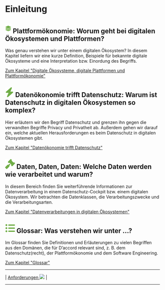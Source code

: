 # Einleitung

## **![](../assets/images/platform.svg) Plattformökonomie:** Worum geht bei digitalen Ökosystemen und Plattformen?

Was genau verstehen wir unter einem digitalen Ökosystem? In diesem Kapitel liefern wir eine kurze Definition, Beispiele für bekannte digitale Ökosysteme und eine Interpretation bzw. Einordung des Begriffs.

[Zum Kapitel "Digitale Ökosysteme, digitale Plattformen und Plattformökonomie"](<Digitale Plattformen und Plattformökonomie>)

## **![](../assets/images/bolt.svg) Datenökonomie trifft Datenschutz:** Warum ist Datenschutz in digitalen Ökosystemen so komplex?

Hier erläutern wir den Begriff Datenschutz und grenzen ihn gegen die verwandten Begriffe Privacy und Privatheit ab. Außerdem gehen wir darauf ein, welche aktuellen Herausforderungen es beim Datenschutz in digitalen Ökosystemen gibt.

[Zum Kapitel "Datenökonomie trifft Datenschutz"](<Datenökonomie trifft Datenschutz>)

## **![](../assets/images/gavel.svg) Daten, Daten, Daten:** Welche Daten werden wie verarbeitet und warum?

In diesem Bereich finden Sie weiterführende Informationen zur Datenverarbeitung in einem Datenschutz-Cockpit bzw. einem digitalen Ökosystem. Wir betrachten die Datenklassen, die Verarbeitungszwecke und die Verarbeitungsarten.

[Zum Kapitel "Datenverarbeitungen in digitalen Ökosystemen"](<Datenverarbeitungen in digitalen Ökosystemen>)

## **![](../assets/images/list.svg) Glossar:** Was verstehen wir unter ...?

Im Glossar finden Sie Definitionen und Erläuterungen zu vielen Begriffen aus den Domänen, die für D’accord relevant sind, z. B. dem Datenschutz(recht), der Plattformökonomie und dem Software Engineering.

[Zum Kapitel "Glossar"](<Glossar>)

****

| [Anforderungen ![](/Daccord/assets/images/forward-solid.svg)](<../Anforderungen>) |

****
